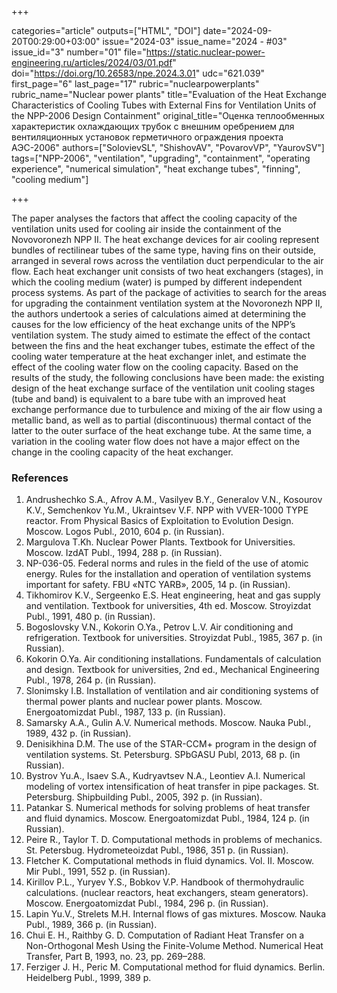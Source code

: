 +++

categories="article"
outputs=["HTML", "DOI"]
date="2024-09-20T00:29:00+03:00"
issue="2024-03"
issue_name="2024 - #03"
issue_id="3"
number="01"
file="https://static.nuclear-power-engineering.ru/articles/2024/03/01.pdf"
doi="https://doi.org/10.26583/npe.2024.3.01"
udc="621.039"
first_page="6"
last_page="17"
rubric="nuclearpowerplants"
rubric_name="Nuclear power plants"
title="Evaluation of the Heat Exchange Characteristics of Cooling Tubes with External Fins for Ventilation Units of the NPP-2006 Design Containment"
original_title="Оценка теплообменных характеристик охлаждающих трубок с внешним оребрением для вентиляционных установок герметичного ограждения проекта АЭС-2006"
authors=["SolovievSL", "ShishovAV", "PovarovVP", "YaurovSV"]
tags=["NPP-2006", "ventilation", "upgrading", "containment", "operating experience", "numerical simulation", "heat exchange tubes", "finning", "cooling medium"]

+++

The paper analyses the factors that affect the cooling capacity of the ventilation units used for cooling air inside the containment of the Novovoronezh NPP II.
The heat exchange devices for air cooling represent bundles of rectilinear tubes of the same type, having fins on their outside, arranged in several rows across the ventilation duct perpendicular to the air flow.
Each heat exchanger unit consists of two heat exchangers (stages), in which the cooling medium (water) is pumped by different independent process systems.
As part of the package of activities to search for the areas for upgrading the containment ventilation system at the Novoronezh NPP II, the authors undertook a series of calculations aimed at determining the causes for the low efficiency of the heat exchange units of the NPP’s ventilation system.
The study aimed to estimate the effect of the contact between the fins and the heat exchanger tubes, estimate the effect of the cooling water temperature at the heat exchanger inlet, and estimate the effect of the cooling water flow on the cooling capacity.
Based on the results of the study, the following conclusions have been made: the existing design of the heat exchange surface of the ventilation unit cooling stages (tube and band) is equivalent to a bare tube with an improved heat exchange performance due to turbulence and mixing of the air flow using a metallic band, as well as to partial (discontinuous) thermal contact of the latter to the outer surface of the heat exchange tube.
At the same time, a variation in the cooling water flow does not have a major effect on the change in the cooling capacity of the heat exchanger.

### References

1. Andrushechko S.A., Afrov A.M., Vasilyev B.Y., Generalov V.N., Kosourov K.V., Semchenkov Yu.M., Ukraintsev V.F. NPP with VVER-1000 TYPE reactor. From Physical Basics of Exploitation to Evolution Design. Moscow. Logos Publ., 2010, 604 p. (in Russian).
2. Margulova T.Kh. Nuclear Power Plants. Textbook for Universities. Moscow. IzdAT Publ., 1994, 288 p. (in Russian).
3. NP-036-05. Federal norms and rules in the field of the use of atomic energy. Rules for the installation and operation of ventilation systems important for safety. FBU «NTC YARB», 2005, 14 p. (in Russian).
4. Tikhomirov K.V., Sergeenko E.S. Heat engineering, heat and gas supply and ventilation. Textbook for universities, 4th ed. Moscow. Stroyizdat Publ., 1991, 480 p. (in Russian).
5. Bogoslovsky V.N., Kokorin O.Ya., Petrov L.V. Air conditioning and refrigeration. Textbook for universities. Stroyizdat Publ., 1985, 367 p. (in Russian).
6. Kokorin O.Ya. Air conditioning installations. Fundamentals of calculation and design. Textbook for universities, 2nd ed., Mechanical Engineering Publ., 1978, 264 p. (in Russian).
7. Slonimsky I.B. Installation of ventilation and air conditioning systems of thermal power plants and nuclear power plants. Moscow. Energoatomizdat Publ., 1987, 133 p. (in Russian).
8. Samarsky A.A., Gulin A.V. Numerical methods. Moscow. Nauka Publ., 1989, 432 p. (in Russian).
9. Denisikhina D.M. The use of the STAR-CCM+ program in the design of ventilation systems. St. Petersburg. SPbGASU Publ, 2013, 68 p. (in Russian).
10. Bystrov Yu.A., Isaev S.A., Kudryavtsev N.A., Leontiev A.I. Numerical modeling of vortex intensification of heat transfer in pipe packages. St. Petersburg. Shipbuilding Publ., 2005, 392 p. (in Russian).
11. Patankar S. Numerical methods for solving problems of heat transfer and fluid dynamics. Moscow. Energoatomizdat Publ., 1984, 124 p. (in Russian).
12. Peire R., Taylor T. D. Computational methods in problems of mechanics. St. Petersbug. Hydrometeoizdat Publ., 1986, 351 p. (in Russian).
13. Fletcher K. Computational methods in fluid dynamics. Vol. II. Moscow. Mir Publ., 1991, 552 p. (in Russian).
14. Kirillov P.L., Yuryev Y.S., Bobkov V.P. Handbook of thermohydraulic calculations. (nuclear reactors, heat exchangers, steam generators). Moscow. Energoatomizdat Publ., 1984, 296 p. (in Russian).
15. Lapin Yu.V., Strelets M.H. Internal flows of gas mixtures. Moscow. Nauka Publ., 1989, 366 p. (in Russian).
16. Chui E. H., Raithby G. D. Computation of Radiant Heat Transfer on a Non-Orthogonal Mesh Using the Finite-Volume Method. Numerical Heat Transfer, Part B, 1993, no. 23, pp. 269–288.
17. Ferziger J. H., Peric M. Computational method for fluid dynamics. Berlin. Heidelberg Publ., 1999, 389 p.
